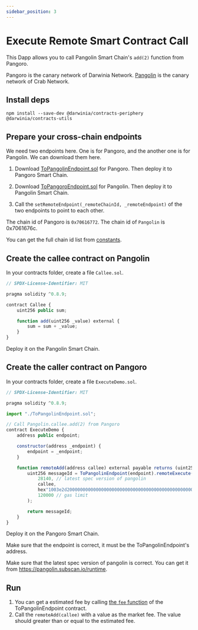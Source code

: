 ```yaml
---
sidebar_position: 3
---
```


# Execute Remote Smart Contract Call

This Dapp allows you to call Pangolin Smart Chain's `add(2)` function from Pangoro.

Pangoro is the canary network of Darwinia Network. [Pangolin](https://docs.crab.network/evm-compatible-crab-smart-chain/get-started/darwinia-pangolin) is the canary network of Crab Network. 

## Install deps

`npm install --save-dev @darwinia/contracts-periphery @darwinia/contracts-utils`

## Prepare your cross-chain endpoints

We need two endpoints here. One is for Pangoro, and the another one is for Pangolin. We can download them here.

1. Download [ToPangolinEndpoint.sol](https://raw.githubusercontent.com/darwinia-network/darwinia-messages-sol/master/contracts/periphery/contracts/s2s/examples/ToPangolinEndpoint.sol) for Pangoro. Then deploy it to Pangoro Smart Chain.

2. Download [ToPangoroEndpoint.sol](https://raw.githubusercontent.com/darwinia-network/darwinia-messages-sol/master/contracts/periphery/contracts/s2s/examples/ToPangoroEndpoint.sol) for Pangolin. Then deploy it to Pangolin Smart Chain. 

3. Call the `setRemoteEndpoint(_remoteChainId, _remoteEndpoint)` of the two endpoints to point to each other. 

The chain id of Pangoro is `0x70616772`. The chain id of `Pangolin` is 0x7061676c.  

You can get the full chain id list from [constants](../constants).

## Create the callee contract on Pangolin

In your contracts folder, create a file `Callee.sol`.

```javascript
// SPDX-License-Identifier: MIT

pragma solidity ^0.8.9;

contract Callee {
    uint256 public sum;

    function add(uint256 _value) external {
        sum = sum + _value;
    }
}
```

Deploy it on the Pangolin Smart Chain.

## Create the caller contract on Pangoro

In your contracts folder, create a file `ExecuteDemo.sol`.

```javascript
// SPDX-License-Identifier: MIT

pragma solidity ^0.8.9;

import "./ToPangolinEndpoint.sol";

// Call Pangolin.callee.add(2) from Pangoro
contract ExecuteDemo {
    address public endpoint;

    constructor(address _endpoint) {
        endpoint = _endpoint;
    }

    function remoteAdd(address callee) external payable returns (uint256) {
        uint256 messageId = ToPangolinEndpoint(endpoint).remoteExecute(
            28140, // latest spec version of pangolin
            callee,
            hex"1003e2d20000000000000000000000000000000000000000000000000000000000000002", // add(2)
            120000 // gas limit
        );

        return messageId;
    }
}
```

Deploy it on the Pangoro Smart Chain. 

Make sure that the endpoint is correct, it must be the ToPangolinEndpoint's address.

Make sure that the latest spec version of pangolin is correct. You can get it from https://pangolin.subscan.io/runtime.

## Run

1. You can get a estimated fee by calling [the `fee` function](../api-reference) of the ToPangolinEndpoint contract.
2. Call the `remoteAdd(callee)` with a value as the market fee. The value should greater than or equal to the estimated fee.